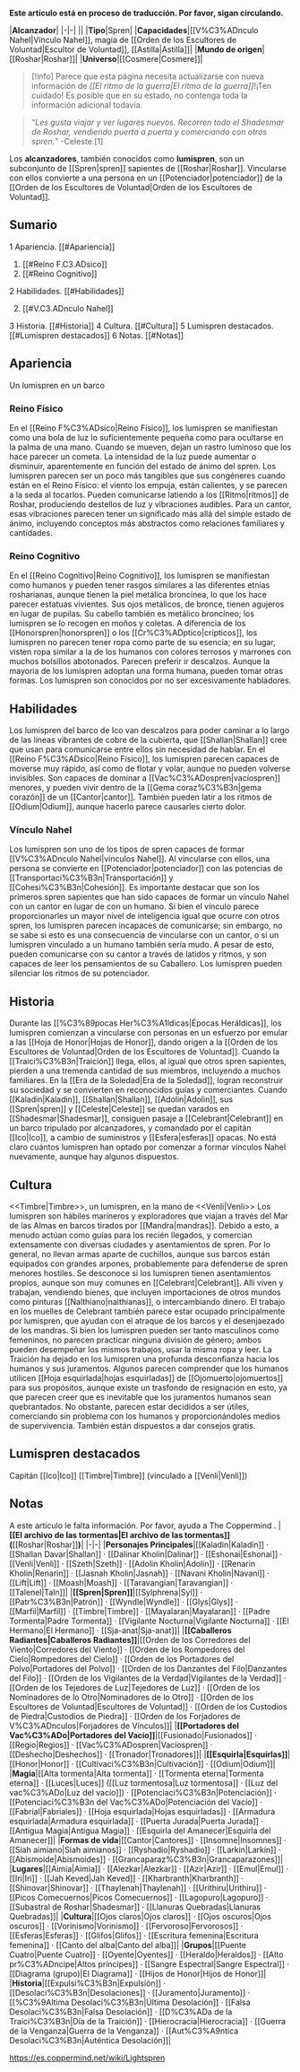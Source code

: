 **Este artículo está en proceso de traducción. Por favor, sigan circulando.**


|**Alcanzador**|
|-|-|
||
|**Tipo**|Spren|
|**Capacidades**|[[V%C3%ADnculo Nahel\|Vínculo Nahel]], magia de [[Orden de los Escultores de Voluntad\|Escultor de Voluntad]], [[Astilla\|Astilla]]|
|**Mundo de origen**|[[Roshar\|Roshar]]|
|**Universo**|[[Cosmere\|Cosmere]]|

> [!info] Parece que esta página necesita actualizarse con nueva información de *[[El ritmo de la guerra\|El ritmo de la guerra]]*!¡Ten cuidado! Es posible que en su estado, no contenga toda la información adicional todavía.

>“*Les gusta viajar y ver lugares nuevos. Recorren todo el Shadesmar de Roshar, vendiendo puerta a puerta y comerciando con otros spren.*”
\-Celeste.[1]


Los **alcanzadores**, también conocidos como **lumispren**, son un subconjunto de [[Spren\|spren]] sapientes de [[Roshar\|Roshar]]. Vincularse con ellos convierte a una persona en un [[Potenciador\|potenciador]] de la [[Orden de los Escultores de Voluntad\|Orden de los Escultores de Voluntad]].

## Sumario

1 Apariencia. [[#Apariencia]] 

1. [[#Reino F.C3.ADsico]] 
1. [[#Reino Cognitivo]] 


2 Habilidades. [[#Habilidades]] 

2. [[#V.C3.ADnculo Nahel]] 


3 Historia. [[#Historia]] 
4 Cultura. [[#Cultura]] 
5 Lumispren destacados. [[#Lumispren destacados]] 
6 Notas. [[#Notas]] 


## Apariencia
  Un lumispren en un barco
### Reino Físico
En el [[Reino F%C3%ADsico\|Reino Físico]], los lumispren se manifiestan como una bola de luz lo suficientemente pequeña como para ocultarse en la palma de una mano. Cuando se mueven, dejan un rastro luminoso que los hace parecer un cometa. La intensidad de la luz puede aumentar o disminuir, aparentemente en función del estado de ánimo del spren. Los lumispren parecen ser un poco más tangibles que sus congéneres cuando están en el Reino Físico: el viento los empuja, están calientes, y se parecen a la seda al tocarlos. Pueden comunicarse latiendo a los [[Ritmo\|ritmos]] de Roshar, produciendo destellos de luz y vibraciones audibles. Para un cantor, esas vibraciones parecen tener un significado más allá del simple estado de ánimo, incluyendo conceptos más abstractos como relaciones familiares y cantidades.

### Reino Cognitivo
En el [[Reino Cognitivo\|Reino Cognitivo]], los lumispren se manifiestan como humanos y pueden tener rasgos similares a las diferentes etnias rosharianas, aunque tienen la piel metálica broncínea, lo que los hace parecer estatuas vivientes. Sus ojos metálicos, de bronce, tienen agujeros en lugar de pupilas. Su cabello también es metálico broncíneo; los lumispren se lo recogen en moños y coletas. A diferencia de los [[Honorspren\|honorspren]] o los [[Cr%C3%ADptico\|crípticos]], los lumispren no parecen tener ropa como parte de su esencia; en su lugar, visten ropa similar a la de los humanos con colores terrosos y marrones con muchos bolsillos abotonados. Parecen preferir ir descalzos. Aunque la mayoría de los lumispren adoptan una forma humana, pueden tomar otras formas.
Los lumispren son conocidos por no ser excesivamente habladores.

## Habilidades
Los lumispren del barco de Ico van descalzos para poder caminar a lo largo de las líneas vibrantes de cobre de la cubierta, que [[Shallan\|Shallan]] cree que usan para comunicarse entre ellos sin necesidad de hablar.
En el [[Reino F%C3%ADsico\|Reino Físico]], los lumispren parecen capaces de moverse muy rápido, así como de flotar y volar, aunque no pueden volverse invisibles. Son capaces de dominar a [[Vac%C3%ADospren\|vacíospren]] menores, y pueden vivir dentro de la [[Gema coraz%C3%B3n\|gema corazón]] de un [[Cantor\|cantor]]. También pueden latir a los ritmos de [[Odium\|Odium]], aunque hacerlo parece causarles cierto dolor.

### Vínculo Nahel
Los lumispren son uno de los tipos de spren capaces de formar [[V%C3%ADnculo Nahel\|vínculos Nahel]]. Al vincularse con ellos, una persona se convierte en [[Potenciador\|potenciador]] con las potencias de [[Transportaci%C3%B3n\|Transportación]] y [[Cohesi%C3%B3n\|Cohesión]]. Es importante destacar que son los primeros spren sapientes que han sido capaces de formar un vínculo Nahel con un cantor en lugar de con un humano. Si bien el vínculo parece proporcionarles un mayor nivel de inteligencia igual que ocurre con otros spren, los lumispren parecen incapaces de comunicarse; sin embargo, no se sabe si esto es una consecuencia de vincularse con un cantor, o si un lumispren vinculado a un humano también sería mudo. A pesar de esto, pueden comunicarse con su cantor a través de latidos y ritmos, y son capaces de leer los pensamientos de su Caballero. Los lumispren pueden silenciar los ritmos de su potenciador.

## Historia
Durante las [[%C3%89pocas Her%C3%A1ldicas\|Épocas Heráldicas]], los lumispren comienzan a vincularse con personas en un esfuerzo por emular a las [[Hoja de Honor\|Hojas de Honor]], dando origen a la [[Orden de los Escultores de Voluntad\|Orden de los Escultores de Voluntad]]. Cuando la [[Traici%C3%B3n\|Traición]] llega, ellos, al igual que otros spren sapientes, pierden a una tremenda cantidad de sus miembros, incluyendo a muchos familiares. En la [[Era de la Soledad\|Era de la Soledad]], logran reconstruir su sociedad y se convierten en reconocidos guías y comerciantes.
Cuando [[Kaladin\|Kaladin]], [[Shallan\|Shallan]], [[Adolin\|Adolin]], sus [[Spren\|spren]] y [[Celeste\|Celeste]] se quedan varados en [[Shadesmar\|Shadesmar]], consiguen pasaje a [[Celebrant\|Celebrant]] en un barco tripulado por alcanzadores, y comandado por el capitán [[Ico\|Ico]], a cambio de suministros y [[Esfera\|esferas]] opacas. No está claro cuántos lumispren han optado por comenzar a formar vínculos Nahel nuevamente, aunque hay algunos dispuestos.

## Cultura
  <<Timbre\|Timbre>>, un lumispren, en la mano de <<Venli\|Venli>>
Los lumispren son hábiles marineros y exploradores que viajan a través del Mar de las Almas en barcos tirados por [[Mandra\|mandras]]. Debido a esto, a menudo actúan como guías para los recién llegados, y comercian extensamente con diversas ciudades y asentamientos de spren. Por lo general, no llevan armas aparte de cuchillos, aunque sus barcos están equipados con grandes arpones, probablemente para defenderse de spren menores hostiles.
Se desconoce si los lumispren tienen asentamientos propios, aunque son muy comunes en [[Celebrant\|Celebrant]]. Allí viven y trabajan, vendiendo bienes, que incluyen importaciones de otros mundos como pinturas [[Nalthiano\|nalthianas]], o intercambiando dinero. El trabajo en los muelles de Celebrant también parece estar ocupado principalmente por lumispren, que ayudan con el atraque de los barcos y el desenjaezado de los mandras.
Si bien los lumispren pueden ser tanto masculinos como femeninos, no parecen practicar ninguna división de género; ambos pueden desempeñar los mismos trabajos, usar la misma ropa y leer.
La Traición ha dejado en los lumispren una profunda desconfianza hacia los humanos y sus juramentos. Algunos parecen comprender que los humanos utilicen [[Hoja esquirlada\|hojas esquirladas]] de [[Ojomuerto\|ojomuertos]] para sus propósitos, aunque existe un trasfondo de resignación en esto, ya que parecen creer que es inevitable que los juramentos humanos sean quebrantados. No obstante, parecen estar decididos a ser útiles, comerciando sin problema con los humanos y proporcionándoles medios de supervivencia. También están dispuestos a dar consejos gratis.

## Lumispren destacados
Capitán [[Ico\|Ico]]
[[Timbre\|Timbre]] (vínculado a [[Venli\|Venli]])
## Notas

A este artículo le falta información. Por favor, ayuda a The Coppermind .
|**[[El archivo de las tormentas\|El archivo de las tormentas]] (**[[Roshar\|Roshar]]**)**|
|-|-|
|**Personajes Principales**|[[Kaladin\|Kaladin]] · [[Shallan Davar\|Shallan]] · [[Dalinar Kholin\|Dalinar]] · [[Eshonai\|Eshonai]] · [[Venli\|Venli]] · [[Szeth\|Szeth]] · [[Adolin Kholin\|Adolin]] · [[Renarin Kholin\|Renarin]] · [[Jasnah Kholin\|Jasnah]] · [[Navani Kholin\|Navani]] · [[Lift\|Lift]] · [[Moash\|Moash]] · [[Taravangian\|Taravangian]] · [[Talenel\|Taln]]|
|**[[Spren\|Spren]]**|[[Sylphrena\|Syl]] · [[Patr%C3%B3n\|Patrón]] · [[Wyndle\|Wyndle]] · [[Glys\|Glys]] · [[Marfil\|Marfil]] · [[Timbre\|Timbre]] · [[Mayalaran\|Mayalaran]] · [[Padre Tormenta\|Padre Tormenta]] · [[Vigilante Nocturna\|Vigilante Nocturna]] · [[El Hermano\|El Hermano]] · [[Sja-anat\|Sja-anat]]|
|**[[Caballeros Radiantes\|Caballeros Radiantes]]**|[[Orden de los Corredores del Viento\|Corredores del Viento]] · [[Orden de los Rompedores del Cielo\|Rompedores del Cielo]] · [[Orden de los Portadores del Polvo\|Portadores del Polvo]] · [[Orden de los Danzantes del Filo\|Danzantes del Filo]] · [[Orden de los Vigilantes de la Verdad\|Vigilantes de la Verdad]] · [[Orden de los Tejedores de Luz\|Tejedores de Luz]] · [[Orden de los Nominadores de lo Otro\|Nominadores de lo Otro]] · [[Orden de los Escultores de Voluntad\|Escultores de Voluntad]] · [[Orden de los Custodios de Piedra\|Custodios de Piedra]] · [[Orden de los Forjadores de V%C3%ADnculos\|Forjadores de Vínculos]]|
|**[[Portadores del Vac%C3%ADo\|Portadores del Vacío]]**|[[Fusionado\|Fusionados]] · [[Regio\|Regios]] · [[Vac%C3%ADospren\|Vacíospren]] · [[Deshecho\|Deshechos]] · [[Tronador\|Tronadores]]|
|**[[Esquirla\|Esquirlas]]**|[[Honor\|Honor]] · [[Cultivaci%C3%B3n\|Cultivación]] · [[Odium\|Odium]]|
|**Magia**|[[Alta tormenta\|Alta tormenta]] · [[Tormenta eterna\|Tormenta eterna]] · [[Luces\|Luces]] ([[Luz tormentosa\|Luz tormentosa]] · [[Luz del vac%C3%ADo\|Luz del vacío]]) · [[Potenciaci%C3%B3n\|Potenciación]] · [[Potenciaci%C3%B3n del Vac%C3%ADo\|Potenciación del Vacío]] · [[Fabrial\|Fabriales]] · [[Hoja esquirlada\|Hojas esquirladas]] · [[Armadura esquirlada\|Armadura esquirlada]] · [[Puerta Jurada\|Puerta Jurada]] · [[Antigua Magia\|Antigua Magia]] · [[Esquirla del Amanecer\|Esquirla del Amanecer]]|
|**Formas de vida**|[[Cantor\|Cantores]] · [[Insomne\|Insomnes]] · [[Siah aimiano\|Siah aimianos]] · [[Ryshadio\|Ryshadio]] · [[Larkin\|Larkin]] · [[Abismoide\|Abismoides]] · [[Grancaparaz%C3%B3n\|Grancaparazones]]|
|**Lugares**|[[Aimia\|Aimia]] · [[Alezkar\|Alezkar]] · [[Azir\|Azir]] · [[Emul\|Emul]] · [[Iri\|Iri]] · [[Jah Keved\|Jah Keved]] · [[Kharbranth\|Kharbranth]] · [[Shinovar\|Shinovar]] · [[Thaylenah\|Thaylenah]] · [[Urithiru\|Urithiru]] · [[Picos Comecuernos\|Picos Comecuernos]] · [[Lagopuro\|Lagopuro]] · [[Subastral de Roshar\|Shadesmar]] · [[Llanuras Quebradas\|Llanuras Quebradas]]|
|**Cultura**|[[Ojos claros\|Ojos claros]] · [[Ojos oscuros\|Ojos oscuros]] · [[Vorinismo\|Vorinismo]] · [[Fervoroso\|Fervorosos]] · [[Esferas\|Esferas]] · [[Glifos\|Glifos]] · [[Escritura femenina\|Escritura femenina]] · [[Canto del alba\|Canto del alba]]|
|**Grupos**|[[Puente Cuatro\|Puente Cuatro]] · [[Oyente\|Oyentes]] · [[Heraldo\|Heraldos]] · [[Alto pr%C3%ADncipe\|Altos príncipes]] · [[Sangre Espectral\|Sangre Espectral]] · [[Diagrama (grupo)\|El Diagrama]] · [[Hijos de Honor\|Hijos de Honor]]|
|**Historia**|[[Expulsi%C3%B3n\|Expulsión]] · [[Desolaci%C3%B3n\|Desolaciones]] · [[Juramento\|Juramento]] · [[%C3%9Altima Desolaci%C3%B3n\|Última Desolación]] · [[Falsa Desolaci%C3%B3n\|Falsa Desolación]] · [[D%C3%ADa de la Traici%C3%B3n\|Día de la Traición]] · [[Hierocracia\|Hierocracia]] · [[Guerra de la Venganza\|Guerra de la Venganza]] · [[Aut%C3%A9ntica Desolaci%C3%B3n\|Auténtica Desolación]]|



https://es.coppermind.net/wiki/Lightspren